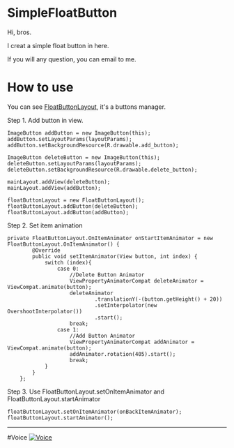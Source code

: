 # SimpleFloatButton
Hi, bros.

I creat a simple float button in here.

If you will any question, you can email to me.

# How to use

You can see [FloatButtonLayout](https://github.com/Kuan-Wei-Kuo/SimpleFloatButton/blob/master/app/src/main/java/com/kuo/simplefloatbutton/FloatButtonLayout.java), it's a buttons manager.

Step 1. Add button in view.

```
ImageButton addButton = new ImageButton(this);
addButton.setLayoutParams(layoutParams);
addButton.setBackgroundResource(R.drawable.add_button);

ImageButton deleteButton = new ImageButton(this);
deleteButton.setLayoutParams(layoutParams);
deleteButton.setBackgroundResource(R.drawable.delete_button);

mainLayout.addView(deleteButton);
mainLayout.addView(addButton);

floatButtonLayout = new FloatButtonLayout();
floatButtonLayout.addButton(deleteButton);
floatButtonLayout.addButton(addButton); 
```

Step 2. Set item animation
```
private FloatButtonLayout.OnItemAnimator onStartItemAnimator = new FloatButtonLayout.OnItemAnimator() {
        @Override
        public void setItemAnimator(View button, int index) {
            switch (index){
                case 0:
                    //Delete Button Animator
                    ViewPropertyAnimatorCompat deleteAnimator = ViewCompat.animate(button);
                    deleteAnimator
                            .translationY(-(button.getHeight() + 20))
                            .setInterpolator(new OvershootInterpolator())
                            .start();
                    break;
                case 1:
                    //Add Button Animator
                    ViewPropertyAnimatorCompat addAnimator = ViewCompat.animate(button);
                    addAnimator.rotation(405).start();
                    break;
            }
        }
    };
```
Step 3. Use FloatButtonLayout.setOnItemAnimator and FloatButtonLayout.startAnimator 
```
floatButtonLayout.setOnItemAnimator(onBackItemAnimator);
floatButtonLayout.startAnimator();
```
***

#Voice
[![Voice](https://lh3.googleusercontent.com/M1QK2wpOTa9gT3GA_7PqFK2IT0swoPlVibSxfDmujJc=w854-h509-no)](https://youtu.be/L2CXUIlsnqU)
